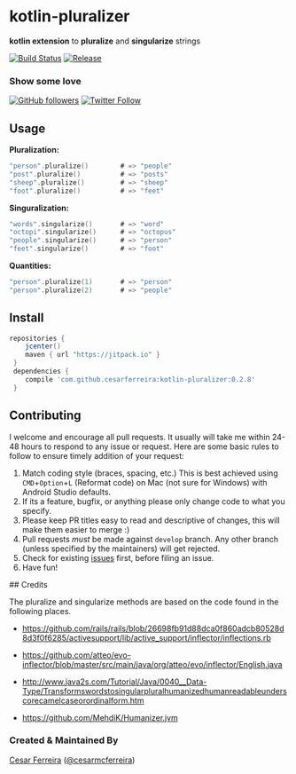 
# kotlin-pluralizer

**kotlin extension** to **pluralize** and **singularize** strings

[![Build Status](https://travis-ci.org/cesarferreira/kotlin-pluralizer.svg?branch=master)](https://travis-ci.org/cesarferreira/kotlin-pluralizer) [![Release](https://jitpack.io/v/cesarferreira/kotlin-pluralizer.svg)](https://jitpack.io/#cesarferreira/kotlin-pluralizer)

### Show some love
[![GitHub followers](https://img.shields.io/github/followers/cesarferreira.svg?style=social&label=Follow)](https://github.com/cesarferreira/kotlin-pluralizer)   [![Twitter Follow](https://img.shields.io/twitter/follow/cesarmcferreira.svg?style=social)](https://twitter.com/cesarmcferreira)

## Usage


**Pluralization:**

```kotlin
"person".pluralize()        # => "people"
"post".pluralize()          # => "posts"
"sheep".pluralize()         # => "sheep"
"foot".pluralize()          # => "feet"
```

**Singuralization:**

```kotlin
"words".singularize()       # => "word"
"octopi".singularize()      # => "octopus"
"people".singularize()      # => "person"
"feet".singularize()        # => "foot"
```

**Quantities:**
```kotlin
"person".pluralize(1)       # => "person"
"person".pluralize(2)       # => "people"
```

## Install

```groovy
repositories {
    jcenter()
    maven { url "https://jitpack.io" }
 }
 dependencies {
    compile 'com.github.cesarferreira:kotlin-pluralizer:0.2.8'
 }
 ```

## Contributing

I welcome and encourage all pull requests. It usually will take me within 24-48 hours to respond to any issue or request. Here are some basic rules to follow to ensure timely addition of your request:
  1. Match coding style (braces, spacing, etc.) This is best achieved using `CMD`+`Option`+`L` (Reformat code) on Mac (not sure for Windows) with Android Studio defaults.
  2. If its a feature, bugfix, or anything please only change code to what you specify.
  3. Please keep PR titles easy to read and descriptive of changes, this will make them easier to merge :)
  4. Pull requests _must_ be made against `develop` branch. Any other branch (unless specified by the maintainers) will get rejected.
  5. Check for existing [issues](https://github.com/cesarferreira/kotlin-pluralizer/issues) first, before filing an issue.  
  6. Have fun!


## Credits

  The pluralize and singularize methods are based on the code found in the following places.

  - https://github.com/rails/rails/blob/26698fb91d88dca0f860adcb80528d8d3f0f6285/activesupport/lib/active_support/inflector/inflections.rb

  - https://github.com/atteo/evo-inflector/blob/master/src/main/java/org/atteo/evo/inflector/English.java
  - http://www.java2s.com/Tutorial/Java/0040__Data-Type/Transformswordstosingularpluralhumanizedhumanreadableunderscorecamelcaseorordinalform.htm
  - https://github.com/MehdiK/Humanizer.jvm


### Created & Maintained By
[Cesar Ferreira](https://github.com/cesarferreira) ([@cesarmcferreira](https://www.twitter.com/cesarmcferreira))
